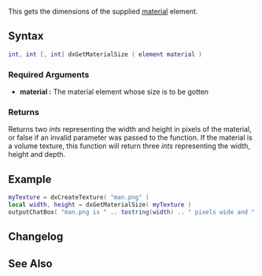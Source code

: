 This gets the dimensions of the supplied [material](/material.md "wikilink") element.

Syntax
------

``` lua
int, int [, int] dxGetMaterialSize ( element material )
```

### Required Arguments

-   **material :** The material element whose size is to be gotten

### Returns

Returns two *ints* representing the width and height in pixels of the material, or false if an invalid parameter was passed to the function. If the material is a volume texture, this function will return three *ints* representing the width, height and depth.

Example
-------

``` lua
myTexture = dxCreateTexture( "man.png" )
local width, height = dxGetMaterialSize( myTexture )
outputChatBox( "man.png is " .. tostring(width) .. " pixels wide and " .. tostring(height) .. " pixels high" )
```

Changelog
---------

See Also
--------
